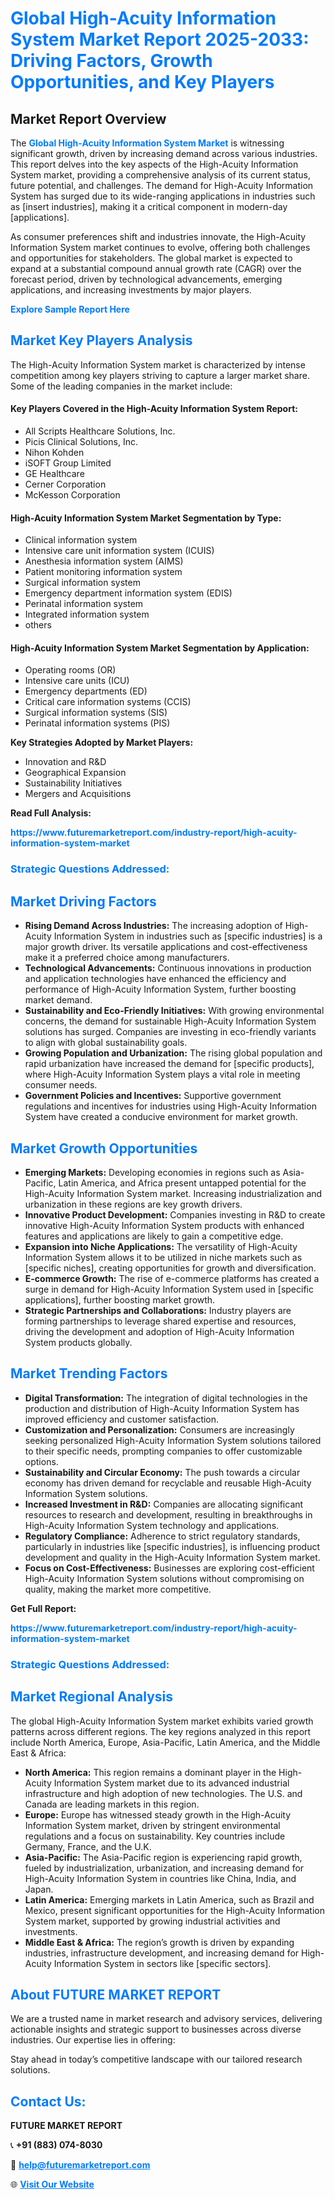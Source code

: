 <h1 style="color: #007BFF;">Global High-Acuity Information System Market Report 2025-2033: Driving Factors, Growth Opportunities, and Key Players</h1>

<section id="overview">
<h2>Market Report Overview</h2>
<p>The <a href="https://www.futuremarketreport.com/industry-report/high-acuity-information-system-market" style="color: #007BFF; text-decoration: none;"><strong>Global High-Acuity Information System Market</strong></a> is witnessing significant growth, driven by increasing demand across various industries. This report delves into the key aspects of the High-Acuity Information System market, providing a comprehensive analysis of its current status, future potential, and challenges. The demand for High-Acuity Information System has surged due to its wide-ranging applications in industries such as [insert industries], making it a critical component in modern-day [applications].</p>
<p>As consumer preferences shift and industries innovate, the High-Acuity Information System market continues to evolve, offering both challenges and opportunities for stakeholders. The global market is expected to expand at a substantial compound annual growth rate (CAGR) over the forecast period, driven by technological advancements, emerging applications, and increasing investments by major players.</p>
</section>

<section id="overview">
<p><a href="https://www.futuremarketreport.com/request-sample/reportId=60564" style="color: #007BFF; text-decoration: none;"><strong>Explore Sample Report Here</strong></a></p>
</section>

<section id="key-players">
<h2 style="color: #007BFF;">Market Key Players Analysis</h2>
<p>The High-Acuity Information System market is characterized by intense competition among key players striving to capture a larger market share. Some of the leading companies in the market include:</p>
<h4>Key Players Covered in the High-Acuity Information System Report:</h4>
<ul><li>All Scripts Healthcare Solutions, Inc.</li><li>Picis Clinical Solutions, Inc.</li><li>Nihon Kohden</li><li>iSOFT Group Limited</li><li>GE Healthcare</li><li>Cerner Corporation</li><li>McKesson Corporation</li></ul>
<h4>High-Acuity Information System Market Segmentation by Type:</h4>
<ul><li>Clinical information system</li><li>Intensive care unit information system (ICUIS)</li><li>Anesthesia information system (AIMS)</li><li>Patient monitoring information system</li><li>Surgical information system</li><li>Emergency department information system (EDIS)</li><li>Perinatal information system</li><li>Integrated information system</li><li>others</li></ul>

<h4>High-Acuity Information System Market Segmentation by Application:</h4>
<ul><li>Operating rooms (OR)</li><li>Intensive care units (ICU)</li><li>Emergency departments (ED)</li><li>Critical care information systems (CCIS)</li><li>Surgical information systems (SIS)</li><li>Perinatal information systems (PIS)</li></ul>
<p><strong>Key Strategies Adopted by Market Players:</strong></p>
<ul>
<li>Innovation and R&D</li>
<li>Geographical Expansion</li>
<li>Sustainability Initiatives</li>
<li>Mergers and Acquisitions</li>
</ul>
</section>

<section>
<p><strong>Read Full Analysis: </strong></p><a href="https://www.futuremarketreport.com/industry-report/high-acuity-information-system-market" style="color: #007BFF; text-decoration: none;"><strong>https://www.futuremarketreport.com/industry-report/high-acuity-information-system-market</strong></a>
<h3 style="color: #007BFF;">Strategic Questions Addressed:</h3>
</section>

<section id="driving-factors">
<h2 style="color: #007BFF;">Market Driving Factors</h2>
<ul>
<li><strong>Rising Demand Across Industries:</strong> The increasing adoption of High-Acuity Information System in industries such as [specific industries] is a major growth driver. Its versatile applications and cost-effectiveness make it a preferred choice among manufacturers.</li>
<li><strong>Technological Advancements:</strong> Continuous innovations in production and application technologies have enhanced the efficiency and performance of High-Acuity Information System, further boosting market demand.</li>
<li><strong>Sustainability and Eco-Friendly Initiatives:</strong> With growing environmental concerns, the demand for sustainable High-Acuity Information System solutions has surged. Companies are investing in eco-friendly variants to align with global sustainability goals.</li>
<li><strong>Growing Population and Urbanization:</strong> The rising global population and rapid urbanization have increased the demand for [specific products], where High-Acuity Information System plays a vital role in meeting consumer needs.</li>
<li><strong>Government Policies and Incentives:</strong> Supportive government regulations and incentives for industries using High-Acuity Information System have created a conducive environment for market growth.</li>
</ul>
</section>

<section id="growth-opportunities">
<h2 style="color: #007BFF;">Market Growth Opportunities</h2>
<ul>
<li><strong>Emerging Markets:</strong> Developing economies in regions such as Asia-Pacific, Latin America, and Africa present untapped potential for the High-Acuity Information System market. Increasing industrialization and urbanization in these regions are key growth drivers.</li>
<li><strong>Innovative Product Development:</strong> Companies investing in R&D to create innovative High-Acuity Information System products with enhanced features and applications are likely to gain a competitive edge.</li>
<li><strong>Expansion into Niche Applications:</strong> The versatility of High-Acuity Information System allows it to be utilized in niche markets such as [specific niches], creating opportunities for growth and diversification.</li>
<li><strong>E-commerce Growth:</strong> The rise of e-commerce platforms has created a surge in demand for High-Acuity Information System used in [specific applications], further boosting market growth.</li>
<li><strong>Strategic Partnerships and Collaborations:</strong> Industry players are forming partnerships to leverage shared expertise and resources, driving the development and adoption of High-Acuity Information System products globally.</li>
</ul>
</section>

<section id="trending-factors">
<h2 style="color: #007BFF;">Market Trending Factors</h2>
<ul>
<li><strong>Digital Transformation:</strong> The integration of digital technologies in the production and distribution of High-Acuity Information System has improved efficiency and customer satisfaction.</li>
<li><strong>Customization and Personalization:</strong> Consumers are increasingly seeking personalized High-Acuity Information System solutions tailored to their specific needs, prompting companies to offer customizable options.</li>
<li><strong>Sustainability and Circular Economy:</strong> The push towards a circular economy has driven demand for recyclable and reusable High-Acuity Information System solutions.</li>
<li><strong>Increased Investment in R&D:</strong> Companies are allocating significant resources to research and development, resulting in breakthroughs in High-Acuity Information System technology and applications.</li>
<li><strong>Regulatory Compliance:</strong> Adherence to strict regulatory standards, particularly in industries like [specific industries], is influencing product development and quality in the High-Acuity Information System market.</li>
<li><strong>Focus on Cost-Effectiveness:</strong> Businesses are exploring cost-efficient High-Acuity Information System solutions without compromising on quality, making the market more competitive.</li>
</ul>
</section>

<section>
<p><strong>Get Full Report: </strong></p><a href="https://www.futuremarketreport.com/industry-report/high-acuity-information-system-market" style="color: #007BFF; text-decoration: none;"><strong>https://www.futuremarketreport.com/industry-report/high-acuity-information-system-market</strong></a>
<h3 style="color: #007BFF;">Strategic Questions Addressed:</h3>
</section>


<section id="regional-analysis">
<h2 style="color: #007BFF;">Market Regional Analysis</h2>
<p>The global High-Acuity Information System market exhibits varied growth patterns across different regions. The key regions analyzed in this report include North America, Europe, Asia-Pacific, Latin America, and the Middle East & Africa:</p>
<ul>
<li><strong>North America:</strong> This region remains a dominant player in the High-Acuity Information System market due to its advanced industrial infrastructure and high adoption of new technologies. The U.S. and Canada are leading markets in this region.</li>
<li><strong>Europe:</strong> Europe has witnessed steady growth in the High-Acuity Information System market, driven by stringent environmental regulations and a focus on sustainability. Key countries include Germany, France, and the U.K.</li>
<li><strong>Asia-Pacific:</strong> The Asia-Pacific region is experiencing rapid growth, fueled by industrialization, urbanization, and increasing demand for High-Acuity Information System in countries like China, India, and Japan.</li>
<li><strong>Latin America:</strong> Emerging markets in Latin America, such as Brazil and Mexico, present significant opportunities for the High-Acuity Information System market, supported by growing industrial activities and investments.</li>
<li><strong>Middle East & Africa:</strong> The region’s growth is driven by expanding industries, infrastructure development, and increasing demand for High-Acuity Information System in sectors like [specific sectors].</li>
</ul>
</section>

<footer>
<h2 style="color: #007BFF;">About FUTURE MARKET REPORT</h2>
<p>We are a trusted name in market research and advisory services, delivering actionable insights and strategic support to businesses across diverse industries. Our expertise lies in offering:</p>

<p>Stay ahead in today’s competitive landscape with our tailored research solutions.</p>

<h2 style="color: #007BFF;">Contact Us:</h2>
<p><strong>FUTURE MARKET REPORT</strong></p>
<p>📞 <strong>+91 (883) 074-8030</strong></p>
<p>📧 <strong><a href="mailto:help@futuremarketreport.com" style="color: #007BFF;">help@futuremarketreport.com</a></strong></p>
<p>🌐 <strong><a href="https://www.futuremarketreport.com/" style="color: #007BFF;">Visit Our Website</a></strong></p>
</footer>